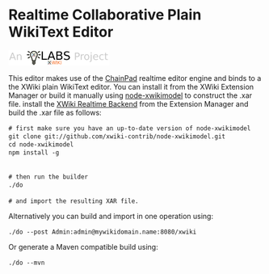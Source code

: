 # Realtime Collaborative Plain WikiText Editor

[![XWiki labs logo](https://raw.githubusercontent.com/xwiki-labs/xwiki-labs-logo/master/projects/xwikilabs/xwikilabsproject.png "XWiki labs")](https://labs.xwiki.com/xwiki/bin/view/Main/WebHome)

This editor makes use of the [ChainPad][chainpad] realtime editor engine and binds
to a the XWiki plain WikiText editor. You can install it from the XWiki Extension Manager
or build it manually using [node-xwikimodel][] to construct the .xar file.
install the [XWiki Realtime Backend][rtbackend] from the Extension Manager and build
the .xar file as follows:

    # first make sure you have an up-to-date version of node-xwikimodel
    git clone git://github.com/xwiki-contrib/node-xwikimodel.git
    cd node-xwikimodel
    npm install -g


    # then run the builder
    ./do

    # and import the resulting XAR file.

Alternatively you can build and import in one operation using:

    ./do --post Admin:admin@mywikidomain.name:8080/xwiki

Or generate a Maven compatible build using:

    ./do --mvn


[chainpad]: https://github.com/xwiki-contrib/chainpad
[rtbackend]: http://extensions.xwiki.org/xwiki/bin/view/Extension/RtBackend
[node-xwikimodel]: https://github.com/xwiki-contrib/node-xwikimodel
